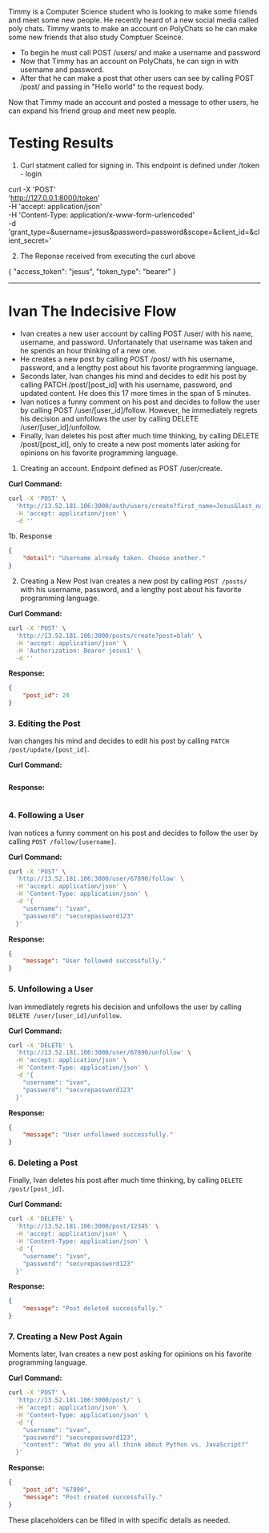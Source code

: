 Timmy is a Computer Science student who is looking to make some friends and meet some new people. He recently heard of a new social media called poly chats. Timmy wants to make an account on PolyChats so he can make some new friends that also study Comptuer Sceince.

-   To begin he must call POST /users/ and make a username and password
-   Now that Timmy has an account on PolyChats, he can sign in with username and password.
-   After that he can make a post that other users can see by calling POST /post/ and passing in "Hello world" to the request body.

Now that Timmy made an account and posted a message to other users, he can expand his friend group and meet new people.

# Testing Results

1. Curl statment called for signing in. This endpoint is defined under /token - login

curl -X 'POST' \
 'http://127.0.0.1:8000/token' \
 -H 'accept: application/json' \
 -H 'Content-Type: application/x-www-form-urlencoded' \
 -d 'grant_type=&username=jesus&password=password&scope=&client_id=&client_secret='

2. The Reponse received from executing the curl above

{
"access_token": "jesus",
"token_type": "bearer"
}

---

# Ivan The Indecisive Flow

-   Ivan creates a new user account by calling POST /user/ with his name, username, and password. Unfortanately that username was taken and he spends an hour thinking of a new one.
-   He creates a new post by calling POST /post/ with his username, password, and a lengthy post about his favorite programming language.
-   Seconds later, Ivan changes his mind and decides to edit his post by calling PATCH /post/[post_id] with his username, password, and updated content. He does this 17 more times in the span of 5 minutes.
-   Ivan notices a funny comment on his post and decides to follow the user by calling POST /user/[user_id]/follow. However, he immediately regrets his decision and unfollows the user by calling DELETE /user/[user_id]/unfollow.
-   Finally, Ivan deletes his post after much time thinking, by calling DELETE /post/[post_id], only to create a new post moments later asking for opinions on his favorite programming language.

1. Creating an account. Endpoint defined as POST /user/create.

**Curl Command:**

```bash
curl -X 'POST' \
  'http://13.52.181.106:3000/auth/users/create?first_name=Jesus&last_name=Avalos&username=jesus&password=0password' \
  -H 'accept: application/json' \
  -d ''
```

1b. Response

```json
{
    "detail": "Username already taken. Choose another."
}
```

2. Creating a New Post
   Ivan creates a new post by calling `POST /posts/` with his username, password, and a lengthy post about his favorite programming language.

**Curl Command:**

```bash
curl -X 'POST' \
  'http://13.52.181.106:3000/posts/create?post=blah' \
  -H 'accept: application/json' \
  -H 'Authorization: Bearer jesus1' \
  -d ''
```

**Response:**

```json
{
    "post_id": 24
}
```

### 3. Editing the Post

Ivan changes his mind and decides to edit his post by calling `PATCH /post/update/[post_id]`.

**Curl Command:**

```bash

```

**Response:**

```json

```

### 4. Following a User

Ivan notices a funny comment on his post and decides to follow the user by calling `POST /follow/[username]`.

**Curl Command:**

```bash
curl -X 'POST' \
  'http://13.52.181.106:3000/user/67890/follow' \
  -H 'accept: application/json' \
  -H 'Content-Type: application/json' \
  -d '{
    "username": "ivan",
    "password": "securepassword123"
  }'
```

**Response:**

```json
{
    "message": "User followed successfully."
}
```

### 5. Unfollowing a User

Ivan immediately regrets his decision and unfollows the user by calling `DELETE /user/[user_id]/unfollow`.

**Curl Command:**

```bash
curl -X 'DELETE' \
  'http://13.52.181.106:3000/user/67890/unfollow' \
  -H 'accept: application/json' \
  -H 'Content-Type: application/json' \
  -d '{
    "username": "ivan",
    "password": "securepassword123"
  }'
```

**Response:**

```json
{
    "message": "User unfollowed successfully."
}
```

### 6. Deleting a Post

Finally, Ivan deletes his post after much time thinking, by calling `DELETE /post/[post_id]`.

**Curl Command:**

```bash
curl -X 'DELETE' \
  'http://13.52.181.106:3000/post/12345' \
  -H 'accept: application/json' \
  -H 'Content-Type: application/json' \
  -d '{
    "username": "ivan",
    "password": "securepassword123"
  }'
```

**Response:**

```json
{
    "message": "Post deleted successfully."
}
```

### 7. Creating a New Post Again

Moments later, Ivan creates a new post asking for opinions on his favorite programming language.

**Curl Command:**

```bash
curl -X 'POST' \
  'http://13.52.181.106:3000/post/' \
  -H 'accept: application/json' \
  -H 'Content-Type: application/json' \
  -d '{
    "username": "ivan",
    "password": "securepassword123",
    "content": "What do you all think about Python vs. JavaScript?"
  }'
```

**Response:**

```json
{
    "post_id": "67890",
    "message": "Post created successfully."
}
```

These placeholders can be filled in with specific details as needed.
